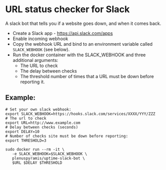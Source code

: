 # URL status checker for Slack

A slack bot that tells you if a website goes down, and when it comes back.

* Create a Slack app - https://api.slack.com/apps
* Enable incoming webhook
* Copy the webhook URL and bind to an environment variable called `SLACK_WEBHOOK` (see below).
* Run the docker container with the SLACK_WEBHOOK and three additional arguments:
  * The URL to check
  * The delay between checks
  * The threshold number of times that a URL must be down before reporting it.

## Example:

```
# Set your own slack webhook:
export SLACK_WEBHOOK=https://hooks.slack.com/services/XXXX/YYY/ZZZ
# The url to check
export URL=http://www.example.com
# Delay between checks (seconds)
export DELAY=10
# Number of checks site must be down before reporting:
export THRESHOLD=3

sudo docker run --rm -it \
   -e SLACK_WEBHOOK=$SLACK_WEBHOOK \
   plenuspyramis/uptime-slack-bot \
   $URL $DELAY $THRESHOLD
```
